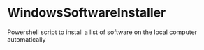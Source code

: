 # WindowsSoftwareInstaller
Powershell script to install a list of software on the local computer automatically
